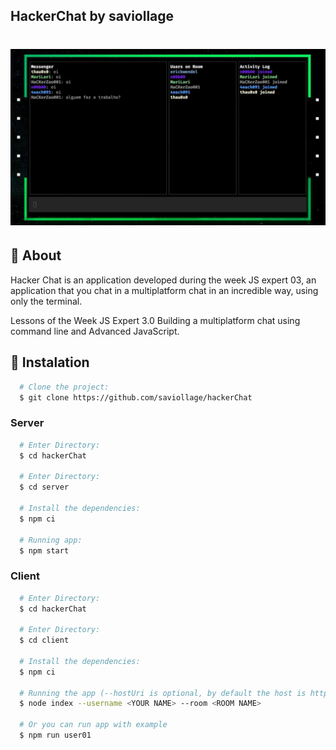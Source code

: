 ## HackerChat by saviollage


<h1 align="center">
    <img alt="JSExpertWeek3" src="./img/example.jpg" width="800px" />
</h1>


## :page_with_curl: About

Hacker Chat is an application developed during the week JS expert 03, an application that you chat in a multiplatform chat in an incredible way, using only the terminal.

Lessons of the Week JS Expert 3.0 Building a multiplatform chat using command line and Advanced JavaScript.



## :rocket: Instalation


```bash
  # Clone the project:
  $ git clone https://github.com/saviollage/hackerChat

```

### Server
```bash
  # Enter Directory:
  $ cd hackerChat

  # Enter Directory:
  $ cd server

  # Install the dependencies:
  $ npm ci

  # Running app:
  $ npm start
  ```

### Client

```bash
  # Enter Directory:
  $ cd hackerChat

  # Enter Directory:
  $ cd client

  # Install the dependencies:
  $ npm ci

  # Running the app (--hostUri is optional, by default the host is https://hackerchat-saviollage.herokuapp.com)
  $ node index --username <YOUR NAME> --room <ROOM NAME> 
  
  # Or you can run app with example 
  $ npm run user01 
  ```
